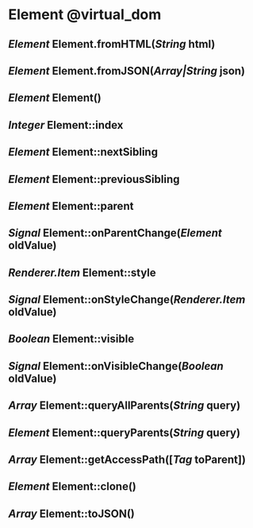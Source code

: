 Element @virtual_dom
====================

*Element* Element.fromHTML(*String* html)
-----------------------------------------

*Element* Element.fromJSON(*Array|String* json)
-----------------------------------------------

*Element* Element()
-------------------

*Integer* Element::index
------------------------

*Element* Element::nextSibling
------------------------------

*Element* Element::previousSibling
----------------------------------

*Element* Element::parent
-------------------------

## *Signal* Element::onParentChange(*Element* oldValue)

*Renderer.Item* Element::style
------------------------------

## *Signal* Element::onStyleChange(*Renderer.Item* oldValue)

*Boolean* Element::visible
--------------------------

## *Signal* Element::onVisibleChange(*Boolean* oldValue)

*Array* Element::queryAllParents(*String* query)
------------------------------------------------

*Element* Element::queryParents(*String* query)
-----------------------------------------------

*Array* Element::getAccessPath([*Tag* toParent])
------------------------------------------------

*Element* Element::clone()
--------------------------

*Array* Element::toJSON()
-------------------------


